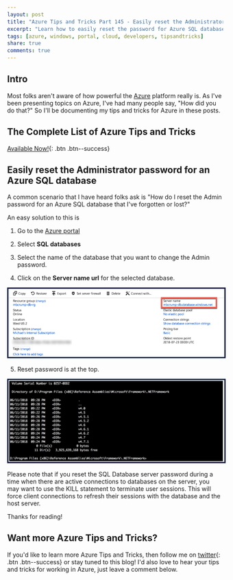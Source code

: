 ```yaml
---
layout: post
title: "Azure Tips and Tricks Part 145 - Easily reset the Administrator password for an Azure SQL database"
excerpt: "Learn how to easily reset the password for Azure SQL database"
tags: [azure, windows, portal, cloud, developers, tipsandtricks]
share: true
comments: true
---
```


## Intro

Most folks aren't aware of how powerful the [Azure](http://www.azure.com) platform really is. As I've been presenting topics on Azure, I've had many people say, "How did you do that?" So I'll be documenting my tips and tricks for Azure in these posts.

## The Complete List of Azure Tips and Tricks

[Available Now!](https://michaelcrump.net/azure-tips-and-tricks-complete-list/){: .btn .btn--success} 

## Easily reset the Administrator password for an Azure SQL database

A common scenario that I have heard folks ask is "How do I reset the Admin password for an Azure SQL database that I've forgotten or lost?"

An easy solution to this is 

1. Go to the [Azure portal](https://portal.azure.com)

2. Select **SQL databases**

3. Select the name of the database that you want to change the Admin password.

4. Click on the **Server name url** for the selected database. 

<img style="border:3px solid #021a40" src="/files/azuresqlpw1.png">

5. Reset password is at the top.

<img style="border:3px solid #021a40" src="/files/azureappkudu3.png">

Please note that if you reset the SQL Database server password during a time when there are active connections to databases on the server, you may want to use the KILL statement to terminate user sessions. This will force client connections to refresh their sessions with the database and the host server. 

Thanks for reading!


## Want more Azure Tips and Tricks?

If you'd like to learn more Azure Tips and Tricks, then follow me on [twitter](http://twitter.com/mbcrump){: .btn .btn--success} or stay tuned to this blog! I'd also love to hear your tips and tricks for working in Azure, just leave a comment below. 